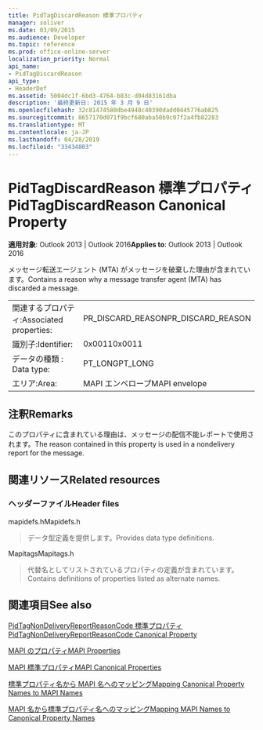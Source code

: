 ```yaml
---
title: PidTagDiscardReason 標準プロパティ
manager: soliver
ms.date: 03/09/2015
ms.audience: Developer
ms.topic: reference
ms.prod: office-online-server
localization_priority: Normal
api_name:
- PidTagDiscardReason
api_type:
- HeaderDef
ms.assetid: 5004dc1f-6bd3-4764-b83c-d04d83161dba
description: '最終更新日: 2015 年 3 月 9 日'
ms.openlocfilehash: 32c81474580dbe4948c40390dadd0445776ab825
ms.sourcegitcommit: 8657170d071f9bcf680aba50b9c07f2a4fb82283
ms.translationtype: MT
ms.contentlocale: ja-JP
ms.lasthandoff: 04/28/2019
ms.locfileid: "33434803"
---
```

# <a name="pidtagdiscardreason-canonical-property"></a><span data-ttu-id="05c5f-103">PidTagDiscardReason 標準プロパティ</span><span class="sxs-lookup"><span data-stu-id="05c5f-103">PidTagDiscardReason Canonical Property</span></span>

  
  
<span data-ttu-id="05c5f-104">**適用対象**: Outlook 2013 | Outlook 2016</span><span class="sxs-lookup"><span data-stu-id="05c5f-104">**Applies to**: Outlook 2013 | Outlook 2016</span></span> 
  
<span data-ttu-id="05c5f-105">メッセージ転送エージェント (MTA) がメッセージを破棄した理由が含まれています。</span><span class="sxs-lookup"><span data-stu-id="05c5f-105">Contains a reason why a message transfer agent (MTA) has discarded a message.</span></span> 
  
|||
|:-----|:-----|
|<span data-ttu-id="05c5f-106">関連するプロパティ:</span><span class="sxs-lookup"><span data-stu-id="05c5f-106">Associated properties:</span></span>  <br/> |<span data-ttu-id="05c5f-107">PR_DISCARD_REASON</span><span class="sxs-lookup"><span data-stu-id="05c5f-107">PR_DISCARD_REASON</span></span>  <br/> |
|<span data-ttu-id="05c5f-108">識別子:</span><span class="sxs-lookup"><span data-stu-id="05c5f-108">Identifier:</span></span>  <br/> |<span data-ttu-id="05c5f-109">0x0011</span><span class="sxs-lookup"><span data-stu-id="05c5f-109">0x0011</span></span>  <br/> |
|<span data-ttu-id="05c5f-110">データの種類 : </span><span class="sxs-lookup"><span data-stu-id="05c5f-110">Data type:</span></span>  <br/> |<span data-ttu-id="05c5f-111">PT_LONG</span><span class="sxs-lookup"><span data-stu-id="05c5f-111">PT_LONG</span></span>  <br/> |
|<span data-ttu-id="05c5f-112">エリア:</span><span class="sxs-lookup"><span data-stu-id="05c5f-112">Area:</span></span>  <br/> |<span data-ttu-id="05c5f-113">MAPI エンベロープ</span><span class="sxs-lookup"><span data-stu-id="05c5f-113">MAPI envelope</span></span>  <br/> |
   
## <a name="remarks"></a><span data-ttu-id="05c5f-114">注釈</span><span class="sxs-lookup"><span data-stu-id="05c5f-114">Remarks</span></span>

<span data-ttu-id="05c5f-115">このプロパティに含まれている理由は、メッセージの配信不能レポートで使用されます。</span><span class="sxs-lookup"><span data-stu-id="05c5f-115">The reason contained in this property is used in a nondelivery report for the message.</span></span>
  
## <a name="related-resources"></a><span data-ttu-id="05c5f-116">関連リソース</span><span class="sxs-lookup"><span data-stu-id="05c5f-116">Related resources</span></span>

### <a name="header-files"></a><span data-ttu-id="05c5f-117">ヘッダーファイル</span><span class="sxs-lookup"><span data-stu-id="05c5f-117">Header files</span></span>

<span data-ttu-id="05c5f-118">mapidefs.h</span><span class="sxs-lookup"><span data-stu-id="05c5f-118">Mapidefs.h</span></span>
  
> <span data-ttu-id="05c5f-119">データ型定義を提供します。</span><span class="sxs-lookup"><span data-stu-id="05c5f-119">Provides data type definitions.</span></span>
    
<span data-ttu-id="05c5f-120">Mapitags</span><span class="sxs-lookup"><span data-stu-id="05c5f-120">Mapitags.h</span></span>
  
> <span data-ttu-id="05c5f-121">代替名としてリストされているプロパティの定義が含まれています。</span><span class="sxs-lookup"><span data-stu-id="05c5f-121">Contains definitions of properties listed as alternate names.</span></span>
    
## <a name="see-also"></a><span data-ttu-id="05c5f-122">関連項目</span><span class="sxs-lookup"><span data-stu-id="05c5f-122">See also</span></span>



[<span data-ttu-id="05c5f-123">PidTagNonDeliveryReportReasonCode 標準プロパティ</span><span class="sxs-lookup"><span data-stu-id="05c5f-123">PidTagNonDeliveryReportReasonCode Canonical Property</span></span>](pidtagnondeliveryreportreasoncode-canonical-property.md)


[<span data-ttu-id="05c5f-124">MAPI のプロパティ</span><span class="sxs-lookup"><span data-stu-id="05c5f-124">MAPI Properties</span></span>](mapi-properties.md)
  
[<span data-ttu-id="05c5f-125">MAPI 標準プロパティ</span><span class="sxs-lookup"><span data-stu-id="05c5f-125">MAPI Canonical Properties</span></span>](mapi-canonical-properties.md)
  
[<span data-ttu-id="05c5f-126">標準プロパティ名から MAPI 名へのマッピング</span><span class="sxs-lookup"><span data-stu-id="05c5f-126">Mapping Canonical Property Names to MAPI Names</span></span>](mapping-canonical-property-names-to-mapi-names.md)
  
[<span data-ttu-id="05c5f-127">MAPI 名から標準プロパティ名へのマッピング</span><span class="sxs-lookup"><span data-stu-id="05c5f-127">Mapping MAPI Names to Canonical Property Names</span></span>](mapping-mapi-names-to-canonical-property-names.md)

